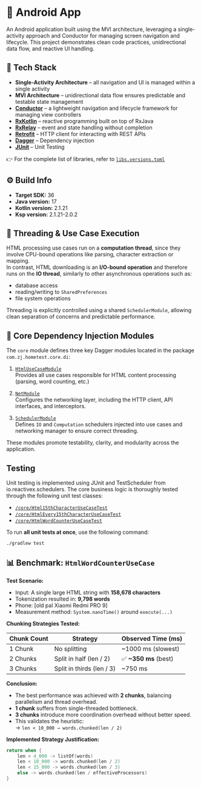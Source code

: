 # 📱 Android App

An Android application built using the MVI architecture, leveraging a single-activity approach and Conductor for managing screen navigation and lifecycle. This project demonstrates clean code practices, unidirectional data flow, and reactive UI handling.


## 🔧 Tech Stack

- **Single-Activity Architecture** – all navigation and UI is managed within a single activity
- **MVI Architecture** – unidirectional data flow ensures predictable and testable state management
- **[Conductor](https://github.com/bluelinelabs/Conductor)** – a lightweight navigation and lifecycle framework for managing view controllers
- **[RxKotlin](https://github.com/ReactiveX/RxKotlin)** –  reactive programming built on top of RxJava
- **[RxRelay](https://github.com/JakeWharton/RxRelay)** – event and state handling without completion
- **[Retrofit](https://square.github.io/retrofit/)** – HTTP client for interacting with REST APIs
- **[Dagger](https://github.com/google/dagger)** –  Dependency injection
- **[JUnit](https://github.com/junit-team)** – Unit Testing

👉 For the complete list of libraries, refer to [`libs.versions.toml`](./gradle/libs.versions.toml)

## ⚙️ Build Info

- **Target SDK:** 36
- **Java version:** 17
- **Kotlin version:** 2.1.21
- **Ksp version:** 2.1.21-2.0.2

## 🧠 Threading & Use Case Execution

HTML processing use cases run on a **computation thread**, since they involve CPU-bound operations like parsing, character extraction or mapping.  
In contrast, HTML downloading is an **I/O-bound operation** and therefore runs on the **IO thread**, similarly to other asynchronous operations such as:

- database access
- reading/writing to `SharedPreferences`
- file system operations

Threading is explicitly controlled using a shared `SchedulerModule`, allowing clean separation of concerns and predictable performance.

## 🧩 Core Dependency Injection Modules

The `core` module defines three key Dagger modules located in the package `com.zj.hometest.core.di`:

1. [`HtmlUseCaseModule`](core/src/main/java/com/zj/hometest/core/di/HtmlUseCaseModule.kt)  
   Provides all use cases responsible for HTML content processing (parsing, word counting, etc.)

2. [`NetModule`](core/src/main/java/com/zj/hometest/core/di/NetModule.kt)  
   Configures the networking layer, including the HTTP client, API interfaces, and interceptors.

3. [`SchedulerModule`](core/src/main/java/com/zj/hometest/core/di/SchedulerModule.kt)  
   Defines `IO` and `Computation` schedulers injected into use cases and networking manager to ensure correct threading.

These modules promote testability, clarity, and modularity across the application.

## Testing

Unit testing is implemented using JUnit and TestScheduler from io.reactivex.schedulers. The core business logic is thoroughly tested through the following unit test classes:

- [`/core/Html15thCharacterUseCaseTest`](core/src/test/java/com/zj/hometest/core/Html15thCharacterUseCaseTest.kt)
- [`/core/HtmlEvery15thCharacterUseCaseTest`](core/src/test/java/com/zj/hometest/core/HtmlEvery15thCharacterUseCaseTest.kt)
- [`/core/HtmlWordCounterUseCaseTest`](core/src/test/java/com/zj/hometest/core/HtmlWordCounterUseCaseTest.kt)

To run **all unit tests at once**, use the following command:

```bash
./gradlew test
```

## 📊 Benchmark: `HtmlWordCounterUseCase`

**Test Scenario:**
- Input: A single large HTML string with **158,678 characters**
- Tokenization resulted in: **9,798 words**
- Phone: [old pal Xiaomi Redmi PRO 9]
- Measurement method: `System.nanoTime()` around `execute(...)`

**Chunking Strategies Tested:**

| Chunk Count | Strategy                   | Observed Time (ms) |
|-------------|----------------------------|--------------------|
| 1 Chunk     | No splitting               | ~1000 ms (slowest) |
| 2 Chunks    | Split in half (len / 2)    | ✅ **~350 ms** (best) |
| 3 Chunks    | Split in thirds (len / 3)  | ~750 ms            |

**Conclusion:**
- The best performance was achieved with **2 chunks**, balancing parallelism and thread overhead.
- **1 chunk** suffers from single-threaded bottleneck.
- **3 chunks** introduce more coordination overhead without better speed.
- This validates the heuristic:  
  → `len < 10_000 → words.chunked(len / 2)`

**Implemented Strategy Justification:**
```kotlin
return when {
    len < 4_000 -> listOf(words)
    len < 10_000 -> words.chunked(len / 2)
    len < 15_000 -> words.chunked(len / 3)
    else -> words.chunked(len / effectiveProcessors)
}
```